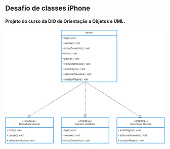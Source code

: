 ## Desafio de classes iPhone

#### Projeto do curso da DIO de Orientação a Objetos e UML.

<div><img src="image/desafio-classes-iphone.webp" width=auto>

